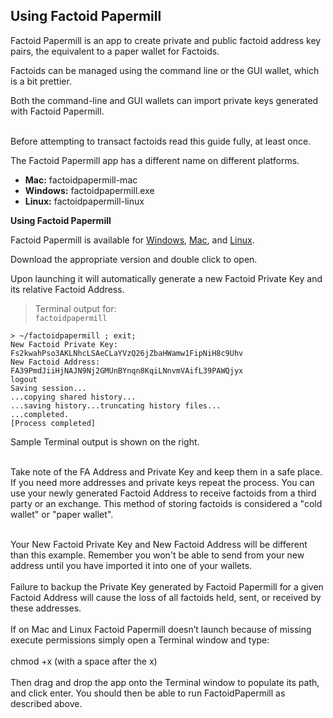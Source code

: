 ## Using Factoid Papermill
Factoid Papermill is an app to create private and public factoid address key pairs, the equivalent to a paper wallet for Factoids.
 
Factoids can be managed using the command line or the GUI wallet, which is a bit prettier.

Both the command-line and GUI wallets can import private keys generated with Factoid Papermill.

<aside class="notice"><br>
Before attempting to transact factoids read this guide fully, at least once.
</aside>

The Factoid Papermill app has a different name on different platforms.

* **Mac:** factoidpapermill-mac
* **Windows:** factoidpapermill.exe
* **Linux:** factoidpapermill-linux

**Using Factoid Papermill**

Factoid Papermill is available for [Windows](https://github.com/FactomProject/factoidpapermill/blob/master/bin/factoidpapermill.exe?raw=true), [Mac](https://github.com/FactomProject/factoidpapermill/blob/master/bin/factoidpapermill-mac?raw=true), and [Linux](https://github.com/FactomProject/factoidpapermill/blob/master/bin/factoidpapermill-linux?raw=true). 

Download the appropriate version and double click to open. 

Upon launching it will automatically generate a new Factoid Private Key and its relative Factoid Address.

> Terminal output for:<br>
> `factoidpapermill`

```shell
> ~/factoidpapermill ; exit;
New Factoid Private Key: Fs2kwahPso3AKLNhcLSAeCLaYVzQ26jZbaHWamw1FipNiH8c9Uhv
New Factoid Address: FA39PmdJiiHjNAJN9Nj2GMUnBYnqn8KqiLNnvmVAifL39PAWQjyx
logout
Saving session...
...copying shared history...
...saving history...truncating history files...
...completed.
[Process completed]
```

Sample Terminal output is shown on the right.
<br>
<br>

Take note of the FA Address and Private Key and keep them in a safe place. If you need more addresses and private keys repeat the process. You can use your newly generated Factoid Address to receive factoids from a third party or an exchange. This method of storing factoids is considered a "cold wallet" or "paper wallet".

<aside class="notice"><br>
Your New Factoid Private Key and New Factoid Address will be different than this example.
Remember you won't be able to send from your new address until you have imported it into one of your wallets. 
</aside>
 
<aside class="warning"><br>
Failure to backup the Private Key generated by Factoid Papermill for a given Factoid Address will cause the loss of all factoids held, sent, or received by these addresses.
</aside>

<aside class="success"><br>
If on Mac and Linux Factoid Papermill doesn’t launch because of missing execute permissions simply open a Terminal window and type:<br>
<br>
chmod +x (with a space after the x)
<br>
<br>
Then drag and drop the app onto the Terminal window to populate its path, and click enter. You should then be able to run FactoidPapermill as described above.
</aside>